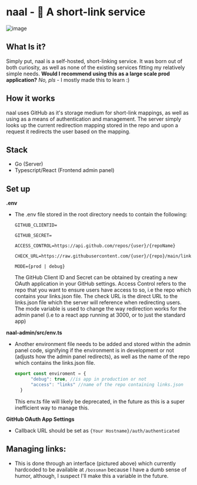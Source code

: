 # naal - 🔗  A short-link service 
![image](https://user-images.githubusercontent.com/4347494/102921346-3c0a8580-445a-11eb-846c-a9d881170b09.png)
## What Is it?
Simply put, naal is a self-hosted, short-linking service. It was born out of both curiosity, as well as none of the existing services fitting my relatively simple needs. __Would I recommend using this as a large scale prod application?__ _No, pls_ - I mostly made this to learn :)

## How it works
naal uses GitHub as it's storage medium for short-link mappings, as well as using as a means of authentication and management. The server simply looks up the current redirection mapping stored in the repo and upon a request it redirects the user based on the mapping.
## Stack
* Go (Server)
* Typescript/React (Frontend admin panel)
## Set up
**.env**
- The .env file stored in the root directory needs to contain the following:
    ```env
    GITHUB_CLIENTID=
    
    GITHUB_SECRET=
    
    ACCESS_CONTROL=https://api.github.com/repos/{user}/{repoName}
    
    CHECK_URL=https://raw.githubusercontent.com/{user}/{repo}/main/links.json
    
    MODE={prod | debug}
    ```
    The GitHub Client ID and Secret can be obtained by creating a new OAuth application in your GitHub settings. Access Control refers to the repo that you want to ensure users have access to so, i.e the repo which contains your links.json file. The check URL is the direct URL to the links.json file which the server will reference when redirecting users. The mode variable is used to change the way redirection works for the admin panel (i.e to a react app running at 3000, or to just the standard app)

**naal-admin/src/env.ts**
- Another environment file needs to be added and stored within the admin panel code, signifying if the environment is in development or not (adjusts how the admin panel redirects), as well as the name of the repo which contains the links.json file. 
  ```typescript
  export const enviroment = {
        "debug": true, //is app in production or not
        "access": "links" //name of the repo containing links.json
    }
  ```
  This env.ts file will likely be deprecated, in the future as this is a super inefficient way to manage this.

**GitHub OAuth App Settings**

* Callback URL should be set as `{Your Hostname}/auth/authenticated` 

## Managing links:
- This is done through an interface (pictured above) which currently hardcoded to be available at `/bossman` because I have a dumb sense of humor, although, I suspect I'll make this a variable in the future.
